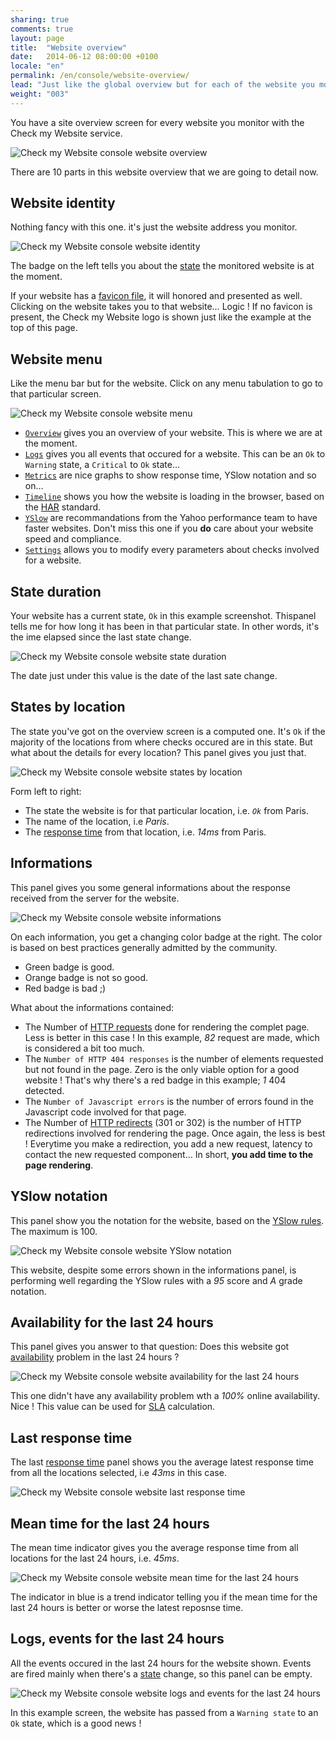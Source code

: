 ```yaml
---
sharing: true
comments: true
layout: page
title:  "Website overview"
date:   2014-06-12 08:00:00 +0100
locale: "en"
permalink: /en/console/website-overview/
lead: "Just like the global overview but for each of the website you monitor."
weight: "003"
---
```


You have a site overview screen for every website you monitor with the Check my Website service.

![Check my Website console website overview](/assets/img/fullsize/en/console/website-overview/website-overview.png)

There are 10 parts in this website overview that we are going to detail now.

## Website identity

Nothing fancy with this one. it's just the website address you monitor.

![Check my Website console website identity](/assets/img/fullsize/en/console/website-overview/website-url.png)

The badge on the left tells you about the [state](/en/terms-definitions/) the monitored website is at the moment.

If your website has a [favicon file](http://en.wikipedia.org/wiki/Favicon), it will honored and presented as well. Clicking on the website takes you to that website… Logic ! If no favicon is present, the Check my Website logo is shown just like the example at the top of this page.

## Website menu

Like the menu bar but for the website. Click on any menu tabulation to go to that particular screen.

![Check my Website console website menu](/assets/img/fullsize/en/console/website-overview/website-menu.png)

- [`Overview`](/en/console/website-overview/) gives you an overview of your website. This is where we are at the moment.
- [`Logs`](/en/console/website-events/) gives you all events that occured for a website. This can be an `Ok` to `Warning` state, a `Critical` to `Ok` state…
- [`Metrics`](/en/console/website-metrics/) are nice graphs to show response time, YSlow notation and so on…
- [`Timeline`](/en/console/website-timeline/) shows you how the website is loading in the browser, based on the [HAR](http://www.softwareishard.com/blog/har-12-spec/) standard.
- [`YSlow`](/en/console/website-yslow/) are recommandations from the Yahoo performance team to have faster websites. Don't miss this one if you **do** care about your website speed and compliance.
- [`Settings`](/en/console/website-settings/) allows you to modify every parameters about checks involved for a website.

## State duration

Your website has a current state, `Ok` in this example screenshot. Thispanel tells me for how long it has been in that particular state. In other words, it's the ime elapsed since the last state change. 

![Check my Website console website state duration](/assets/img/fullsize/en/console/website-overview/state-duration.png)

The date just under this value is the date of the last sate change.

## States by location

The state you've got on the overview screen is a computed one. It's `Ok` if the majority of the locations from where checks occured are in this state. But what about the details for every location? This panel gives you just that.

![Check my Website console website states by location](/assets/img/fullsize/en/console/website-overview/states.png)

Form left to right:

- The state the website is for that particular location, i.e. *`Ok`* from Paris.
- The name of the location, i.e *Paris*.
- The [response time](/en/terms-definitions/#response-time) from that location, i.e. *14ms* from Paris.

## Informations

This panel gives you some general informations about the response received from the server for the website.

![Check my Website console website informations](/assets/img/fullsize/en/console/website-overview/informations.png)

On each information, you get a changing color badge at the right. The color is based on best practices generally admitted by the community.

- Green badge is good.
- Orange badge is not so good.
- Red badge is bad ;) 

What about the informations contained:

- The Number of [HTTP requests](/en/terms-definitions/#http-request) done for rendering the complet page. Less is better in this case ! In this example, *82* request are made, which is considered a bit too much.
- The `Number of HTTP 404 responses` is the number of elements requested but not found in the page. Zero is the only viable option for a good website ! That's why there's a red badge in this example; *1* 404 detected.
- The `Number of Javascript errors` is the number of errors found in the Javascript code involved for that page.
- The Number of [HTTP redirects](/en/terms-definitions/#http-redirect) (301 or 302) is the number of HTTP redirections involved for rendering the page. Once again, the less is best ! Everytime you make a redirection, you add a new request, latency to contact the new requested component… In short, **you add time to the page rendering**.

## YSlow notation

This panel show you the notation for the website, based on the [YSlow rules](http://checkmyws.github.io/yslow-rules/en/). The maximum is 100.

![Check my Website console website YSlow notation](/assets/img/fullsize/en/console/website-overview/yslow.png)

This website, despite some errors shown in the informations panel, is performing well regarding the YSlow rules with a *95* score and *A* grade notation.

## Availability for the last 24 hours

This panel gives you answer to that question: Does this website got [availability](/en/terms-definitions/#availability) problem in the last 24 hours ?

![Check my Website console website availability for the last 24 hours](/assets/img/fullsize/en/console/website-overview/availability.png)

This one didn't have any availability problem wth a *100%* online availability. Nice ! This value can be used for [SLA](/en/terms-definitions/#service-level-agreement) calculation.

## Last response time

The last [response time](/en/terms-definitions/#response-time) panel shows you the average latest response time from all the locations selected, i.e *43ms* in this case.

![Check my Website console website last response time](/assets/img/fullsize/en/console/website-overview/last-response-time.png)

## Mean time for the last 24 hours

The mean time indicator gives you the average response time from all locations for the last 24 hours, i.e. *45ms*.

![Check my Website console website mean time for the last 24 hours](/assets/img/fullsize/en/console/website-overview/mean-time.png)

The indicator in blue is a trend indicator telling you if the mean time for the last 24 hours is better or worse the latest reposnse time.

## Logs, events for the last 24 hours

All the events occured in the last 24 hours for the website shown. Events are fired mainly when there's a [state](/en/terms-definitions/) change, so this panel can be empty.

![Check my Website console website logs and events for the last 24 hours](/assets/img/fullsize/en/console/website-overview/logs.png)

In this example screen, the website has passed from a `Warning state` to an `Ok` state, which is a good news !